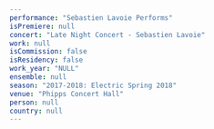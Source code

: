 ```yaml
---
performance: "Sebastien Lavoie Performs"
isPremiere: null
concert: "Late Night Concert - Sebastien Lavoie"
work: null
isCommission: false
isResidency: false
work_year: "NULL"
ensemble: null
season: "2017-2018: Electric Spring 2018"
venue: "Phipps Concert Hall"
person: null
country: null
---
```


